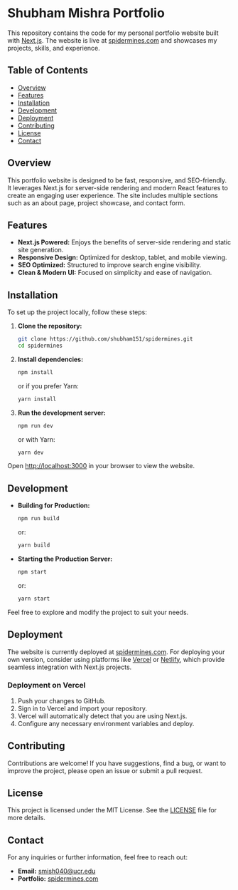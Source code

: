 # Shubham Mishra Portfolio

This repository contains the code for my personal portfolio website built with [Next.js](https://nextjs.org/). The website is live at [spidermines.com](https://spidermines.com) and showcases my projects, skills, and experience.

## Table of Contents

- [Overview](#overview)
- [Features](#features)
- [Installation](#installation)
- [Development](#development)
- [Deployment](#deployment)
- [Contributing](#contributing)
- [License](#license)
- [Contact](#contact)

## Overview

This portfolio website is designed to be fast, responsive, and SEO-friendly. It leverages Next.js for server-side rendering and modern React features to create an engaging user experience. The site includes multiple sections such as an about page, project showcase, and contact form.

## Features

- **Next.js Powered:** Enjoys the benefits of server-side rendering and static site generation.
- **Responsive Design:** Optimized for desktop, tablet, and mobile viewing.
- **SEO Optimized:** Structured to improve search engine visibility.
- **Clean & Modern UI:** Focused on simplicity and ease of navigation.

## Installation

To set up the project locally, follow these steps:

1. **Clone the repository:**

   ```bash
   git clone https://github.com/shubham151/spidermines.git
   cd spidermines
   ```

2. **Install dependencies:**

   ```bash
   npm install
   ```

   or if you prefer Yarn:

   ```bash
   yarn install
   ```

3. **Run the development server:**
   ```bash
   npm run dev
   ```
   or with Yarn:
   ```bash
   yarn dev
   ```

Open [http://localhost:3000](http://localhost:3000) in your browser to view the website.

## Development

- **Building for Production:**

  ```bash
  npm run build
  ```

  or:

  ```bash
  yarn build
  ```

- **Starting the Production Server:**
  ```bash
  npm start
  ```
  or:
  ```bash
  yarn start
  ```

Feel free to explore and modify the project to suit your needs.

## Deployment

The website is currently deployed at [spidermines.com](https://spidermines.com). For deploying your own version, consider using platforms like [Vercel](https://vercel.com/) or [Netlify](https://www.netlify.com/), which provide seamless integration with Next.js projects.

### Deployment on Vercel

1. Push your changes to GitHub.
2. Sign in to Vercel and import your repository.
3. Vercel will automatically detect that you are using Next.js.
4. Configure any necessary environment variables and deploy.

## Contributing

Contributions are welcome! If you have suggestions, find a bug, or want to improve the project, please open an issue or submit a pull request.

## License

This project is licensed under the MIT License. See the [LICENSE](LICENSE) file for more details.

## Contact

For any inquiries or further information, feel free to reach out:

- **Email:** smish040@ucr.edu
- **Portfolio:** [spidermines.com](https://spidermines.com)
